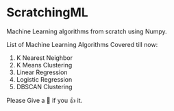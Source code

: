 # ScratchingML
Machine Learning algorithms from scratch using Numpy.

List of Machine Learning Algorithms Covered till now:
1. K Nearest Neighbor
2. K Means Clustering
3. Linear Regression
4. Logistic Regression
5. DBSCAN Clustering

Please Give a :star2: if you :+1: it.
